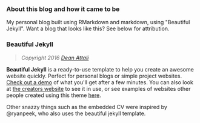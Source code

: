 ### About this blog and how it came to be
My personal blog built using RMarkdown and markdown, using "Beautiful Jekyll". Want a blog that looks like this? See below for attribution.

### Beautiful Jekyll

> *Copyright 2016 [Dean Attali](http://deanattali.com)*

**Beautiful Jekyll** is a ready-to-use template to help you create an awesome website quickly. Perfect for personal blogs or simple project websites.  [Check out a demo](http://deanattali.com/beautiful-jekyll) of what you'll get after a few minutes.  You can also look at [the creators website](http://deanattali.com) to see it in use, or see examples of websites other people created using this theme [here](#showcased-users-success-stories).

Other snazzy things such as the embedded CV were inspired by @ryanpeek, who also uses the beautiful jekyll template.
